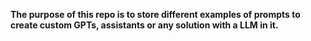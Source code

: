 **The purpose of this repo is to store different examples of prompts to create custom GPTs, assistants or any solution with a LLM in it.**
